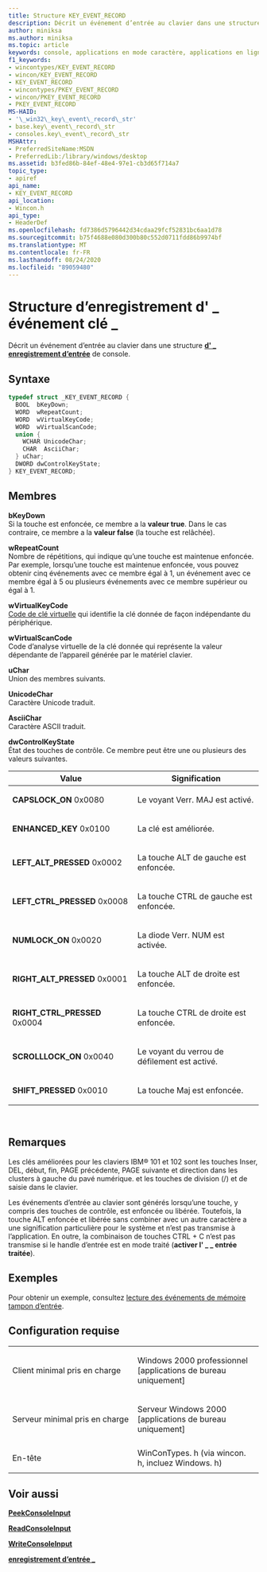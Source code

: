 ```yaml
---
title: Structure KEY_EVENT_RECORD
description: Décrit un événement d’entrée au clavier dans une structure d’enregistrement d’entrée de console \_ .
author: miniksa
ms.author: miniksa
ms.topic: article
keywords: console, applications en mode caractère, applications en ligne de commande, applications Terminal Server, API de console
f1_keywords:
- wincontypes/KEY_EVENT_RECORD
- wincon/KEY_EVENT_RECORD
- KEY_EVENT_RECORD
- wincontypes/PKEY_EVENT_RECORD
- wincon/PKEY_EVENT_RECORD
- PKEY_EVENT_RECORD
MS-HAID:
- '\_win32\_key\_event\_record\_str'
- base.key\_event\_record\_str
- consoles.key\_event\_record\_str
MSHAttr:
- PreferredSiteName:MSDN
- PreferredLib:/library/windows/desktop
ms.assetid: b3fed86b-84ef-48e4-97e1-cb3d65f714a7
topic_type:
- apiref
api_name:
- KEY_EVENT_RECORD
api_location:
- Wincon.h
api_type:
- HeaderDef
ms.openlocfilehash: fd7386d5796442d34cdaa29fcf52831bc6aa1d78
ms.sourcegitcommit: b75f4688e080d300b80c552d0711fdd86b9974bf
ms.translationtype: MT
ms.contentlocale: fr-FR
ms.lasthandoff: 08/24/2020
ms.locfileid: "89059480"
---
```

# <a name="key_event_record-structure"></a>Structure d’enregistrement d' \_ événement clé \_


Décrit un événement d’entrée au clavier dans une structure [**d' \_ enregistrement d’entrée**](input-record-str.md) de console.

<a name="syntax"></a>Syntaxe
------

```C
typedef struct _KEY_EVENT_RECORD {
  BOOL  bKeyDown;
  WORD  wRepeatCount;
  WORD  wVirtualKeyCode;
  WORD  wVirtualScanCode;
  union {
    WCHAR UnicodeChar;
    CHAR  AsciiChar;
  } uChar;
  DWORD dwControlKeyState;
} KEY_EVENT_RECORD;
```

<a name="members"></a>Membres
-------

**bKeyDown**  
Si la touche est enfoncée, ce membre a la **valeur true**. Dans le cas contraire, ce membre a la **valeur false** (la touche est relâchée).

**wRepeatCount**  
Nombre de répétitions, qui indique qu’une touche est maintenue enfoncée. Par exemple, lorsqu’une touche est maintenue enfoncée, vous pouvez obtenir cinq événements avec ce membre égal à 1, un événement avec ce membre égal à 5 ou plusieurs événements avec ce membre supérieur ou égal à 1.

**wVirtualKeyCode**  
[Code de clé virtuelle](https://msdn.microsoft.com/library/windows/desktop/dd375731(v=vs.85).aspx) qui identifie la clé donnée de façon indépendante du périphérique.

**wVirtualScanCode**  
Code d’analyse virtuelle de la clé donnée qui représente la valeur dépendante de l’appareil générée par le matériel clavier.

**uChar**  
Union des membres suivants.

**UnicodeChar**  
Caractère Unicode traduit.

**AsciiChar**  
Caractère ASCII traduit.

**dwControlKeyState**  
État des touches de contrôle. Ce membre peut être une ou plusieurs des valeurs suivantes.

<table>
<colgroup>
<col width="50%" />
<col width="50%" />
</colgroup>
<thead>
<tr class="header">
<th>Value</th>
<th>Signification</th>
</tr>
</thead>
<tbody>
<tr class="odd">
<td><span id="CAPSLOCK_ON"></span><span id="capslock_on"></span>
<strong>CAPSLOCK_ON</strong> 0x0080</td>
<td><p>Le voyant Verr. MAJ est activé.</p></td>
</tr>
<tr class="even">
<td><span id="ENHANCED_KEY"></span><span id="enhanced_key"></span>
<strong>ENHANCED_KEY</strong> 0x0100</td>
<td><p>La clé est améliorée.</p></td>
</tr>
<tr class="odd">
<td><span id="LEFT_ALT_PRESSED"></span><span id="left_alt_pressed"></span>
<strong>LEFT_ALT_PRESSED</strong> 0x0002</td>
<td><p>La touche ALT de gauche est enfoncée.</p></td>
</tr>
<tr class="even">
<td><span id="LEFT_CTRL_PRESSED"></span><span id="left_ctrl_pressed"></span>
<strong>LEFT_CTRL_PRESSED</strong> 0x0008</td>
<td><p>La touche CTRL de gauche est enfoncée.</p></td>
</tr>
<tr class="odd">
<td><span id="NUMLOCK_ON"></span><span id="numlock_on"></span>
<strong>NUMLOCK_ON</strong> 0x0020</td>
<td><p>La diode Verr. NUM est activée.</p></td>
</tr>
<tr class="even">
<td><span id="RIGHT_ALT_PRESSED"></span><span id="right_alt_pressed"></span>
<strong>RIGHT_ALT_PRESSED</strong> 0x0001</td>
<td><p>La touche ALT de droite est enfoncée.</p></td>
</tr>
<tr class="odd">
<td><span id="RIGHT_CTRL_PRESSED"></span><span id="right_ctrl_pressed"></span>
<strong>RIGHT_CTRL_PRESSED</strong> 0x0004</td>
<td><p>La touche CTRL de droite est enfoncée.</p></td>
</tr>
<tr class="even">
<td><span id="SCROLLLOCK_ON"></span><span id="scrolllock_on"></span>
<strong>SCROLLLOCK_ON</strong> 0x0040</td>
<td><p>Le voyant du verrou de défilement est activé.</p></td>
</tr>
<tr class="odd">
<td><span id="SHIFT_PRESSED"></span><span id="shift_pressed"></span>
<strong>SHIFT_PRESSED</strong> 0x0010</td>
<td><p>La touche Maj est enfoncée.</p></td>
</tr>
<tr class="even">
</tr>
<tr class="odd">
</tr>
<tr class="even">
</tr>
<tr class="odd">
</tr>
<tr class="even">
</tr>
<tr class="odd">
</tr>
<tr class="even">
</tr>
</tbody>
</table>

 

<a name="remarks"></a>Remarques
-------

Les clés améliorées pour les claviers IBM® 101 et 102 sont les touches Inser, DEL, début, fin, PAGE précédente, PAGE suivante et direction dans les clusters à gauche du pavé numérique. et les touches de division (/) et de saisie dans le clavier.

Les événements d’entrée au clavier sont générés lorsqu’une touche, y compris des touches de contrôle, est enfoncée ou libérée. Toutefois, la touche ALT enfoncée et libérée sans combiner avec un autre caractère a une signification particulière pour le système et n’est pas transmise à l’application. En outre, la combinaison de touches CTRL + C n’est pas transmise si le handle d’entrée est en mode traité (**activer l' \_ \_ entrée traitée**).

<a name="examples"></a>Exemples
--------

Pour obtenir un exemple, consultez [lecture des événements de mémoire tampon d’entrée](reading-input-buffer-events.md).

<a name="requirements"></a>Configuration requise
------------

<table>
<colgroup>
<col width="50%" />
<col width="50%" />
</colgroup>
<tbody>
<tr class="odd">
<td><p>Client minimal pris en charge</p></td>
<td><p>Windows 2000 professionnel [applications de bureau uniquement]</p></td>
</tr>
<tr class="even">
<td><p>Serveur minimal pris en charge</p></td>
<td><p>Serveur Windows 2000 [applications de bureau uniquement]</p></td>
</tr>
<tr class="odd">
<td><p>En-tête</p></td>
<td>WinConTypes. h (via wincon. h, incluez Windows. h)</td>
</tr>
</tbody>
</table>

## <a name="span-idsee_alsospansee-also"></a><span id="see_also"></span>Voir aussi


[**PeekConsoleInput**](peekconsoleinput.md)

[**ReadConsoleInput**](readconsoleinput.md)

[**WriteConsoleInput**](writeconsoleinput.md)

[**enregistrement d’entrée \_**](input-record-str.md)

 

 




